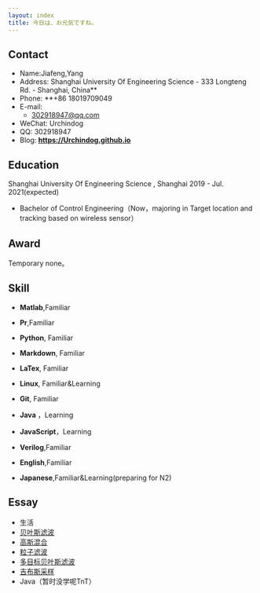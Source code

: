```yaml
---
layout: index
title: 今日は、お元気ですね。
---
```

## Contact

- Name:Jiafeng,Yang
- Address:  Shanghai University Of Engineering Science  - 333 Longteng  Rd. - Shanghai, China**
- Phone: **+86 18019709049
- E-mail:
  - 302918947@qq.com
- WeChat: Urchindog
- QQ: 302918947
- Blog: **<https://Urchindog.github.io>**

## Education

 Shanghai University Of Engineering Science , Shanghai 2019 - Jul. 2021(expected)

- Bachelor of Control Engineering（Now，majoring in Target location and tracking based on wireless sensor）

## Award

Temporary none。

## Skill

- **Matlab**,Familiar
  
- **Pr**,Familiar
  
- **Python**, Familiar

- **Markdown**, Familiar

- **LaTex**, Familiar

- **Linux**, Familiar&Learning

- **Git**, Familiar

- **Java**     ，Learning

- **JavaScript**，Learning

- **Verilog**,Familiar 

- **English**,Familiar

- **Japanese**,Familiar&Learning(preparing for N2)

  

## Essay

  - 生活
  - [贝叶斯滤波](posts/Bayes-filter)
  - [高斯混合](posts/Gaussian-Mixture)
  - [粒子滤波](posts/Particle-Filter)
  - [多目标贝叶斯滤波](posts/Multi-Bayes-Filter)
  - [吉布斯采样](posts/Gibbs-Sampling)
  - Java（暂时没学呢TnT）

